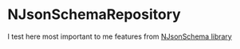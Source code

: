 # NJsonSchemaRepository

I test here most important to me features from [NJsonSchema library](https://github.com/hubert-wojtowicz/NJsonSchemaRepository)
